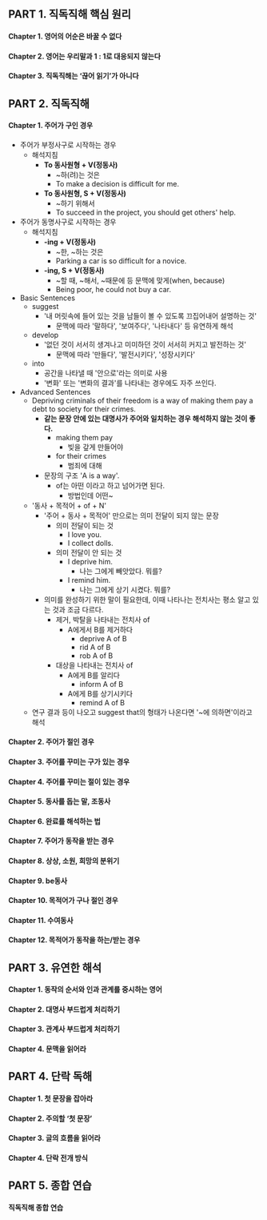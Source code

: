 

## PART 1. 직독직해 핵심 원리



#### Chapter 1. 영어의 어순은 바꿀 수 없다



#### Chapter 2. 영어는 우리말과 1 : 1로 대응되지 않는다



#### Chapter 3. 직독직해는 ‘끊어 읽기’가 아니다



## PART 2. 직독직해



#### Chapter 1. 주어가 구인 경우

- 주어가 부정사구로 시작하는 경우
  - 해석지침
    - **To 동사원형 + V(정동사)**
      - ~하(려)는 것은
      - To make a decision is difficult for me.
    - **To 동사원형, S + V(정동사)** 
      - ~하기 위해서
      - To succeed in the project, you should get others' help.
- 주어가 동명사구로 시작하는 경우
  - 해석지침
    - **-ing + V(정동사)**
      - ~한, ~하는 것은
      - Parking a car is so difficult for a novice.
    - **-ing, S + V(정동사)**
      - ~할 때, ~해서, ~때문에 등 문맥에 맞게(when, because)
      - Being poor, he could not buy a car.
- Basic Sentences
  - suggest
    - '내 머릿속에 들어 있는 것을 남들이 볼 수 있도록 끄집어내어 설명하는 것'
      - 문맥에 따라 '말하다', '보여주다', '나타내다' 등 유연하게 해석
  - develop
    - '없던 것이 서서히 생겨나고 미미하던 것이 서서히 커지고 발전하는 것'
      - 문맥에 따라 '만들다', '발전시키다', '성장시키다'
  - into
    - 공간을 나타낼 때 '안으로'라는 의미로 사용
    - '변화' 또는 '변화의 결과'를 나타내는 경우에도 자주 쓰인다.
- Advanced Sentences
  - Depriving criminals of their freedom is a way of making them pay a debt to society for their crimes.
    - **같는 문장 안에 있는 대명사가 주어와 일치하는 경우 해석하지 않는 것이 좋다.**
      - making them pay
        - 빚을 갚게 만들어야
      - for their crimes
        - 범죄에 대해
    - 문장의 구조 'A is a way'.
      - of는 아떤 이라고 하고 넘어가면 된다.
        - 방법인데 어떤~
  - '동사 + 목적어 + of + N'
    - '주어 + 동사 + 목적어' 만으로는 의미 전달이 되지 않는 문장
      - 의미 전달이 되는 것
        - I love you.
        - I collect dolls.
      - 의미 전달이 안 되는 것
        - I deprive him.
          - 나는 그에게 빼앗았다. 뭐를?
        - I remind him.
          - 나는 그에게 상기 시켰다. 뭐를?
    - 의미를 완성하기 위한 말이 필요한데, 이때 나타나는 전치사는 평소 알고 있는 것과 조금 다르다.
      - 제거, 박탈을 나타내는 전치사 of
        - A에게서 B를 제거하다
          - deprive A of B
          - rid A of B
          - rob A of B
      - 대상을 나타내는 전치사 of
        - A에게 B를 알리다
          - inform A of B
        - A에게 B를 상기시키다
          - remind A of B
  - 연구 결과 등이 나오고 suggest that의 형태가 나온다면 '~에 의하면'이라고 해석



#### Chapter 2. 주어가 절인 경우



#### Chapter 3. 주어를 꾸미는 구가 있는 경우



#### Chapter 4. 주어를 꾸미는 절이 있는 경우



#### Chapter 5. 동사를 돕는 말, 조동사



#### Chapter 6. 완료를 해석하는 법



#### Chapter 7. 주어가 동작을 받는 경우



#### Chapter 8. 상상, 소원, 희망의 분위기



#### Chapter 9. be동사



#### Chapter 10. 목적어가 구나 절인 경우



#### Chapter 11. 수여동사



#### Chapter 12. 목적어가 동작을 하는/받는 경우



## PART 3. 유연한 해석



#### Chapter 1. 동작의 순서와 인과 관계를 중시하는 영어



#### Chapter 2. 대명사 부드럽게 처리하기



#### Chapter 3. 관계사 부드럽게 처리하기



#### Chapter 4. 문맥을 읽어라



## PART 4. 단락 독해



#### Chapter 1. 첫 문장을 잡아라



#### Chapter 2. 주의할 ‘첫 문장’



#### Chapter 3. 글의 흐름을 읽어라



#### Chapter 4. 단락 전개 방식



## PART 5. 종합 연습



#### 직독직해 종합 연습